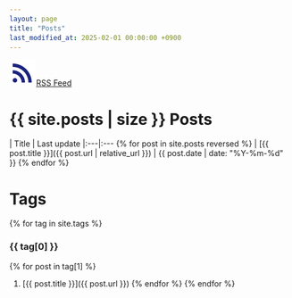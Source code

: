 ```yaml
---
layout: page
title: "Posts"
last_modified_at: 2025-02-01 00:00:00 +0900
---
```

<a href="https://toastkidjp.github.io/feed.xml"><img src="assets/image/ic_rss_feed.svg" style="color: #40000A;">RSS Feed</a>

# {{ site.posts | size }} Posts

| Title | Last update
|:---|:---  {% for post in site.posts reversed %}
| [{{ post.title }}]({{ post.url | relative_url }}) | {{ post.date | date: "%Y-%m-%d" }}  {% endfor %}

# Tags
{% for tag in site.tags %}
### {{ tag[0] }}
  {% for post in tag[1] %}
1. [{{ post.title }}]({{ post.url }})
  {% endfor %}
{% endfor %}

